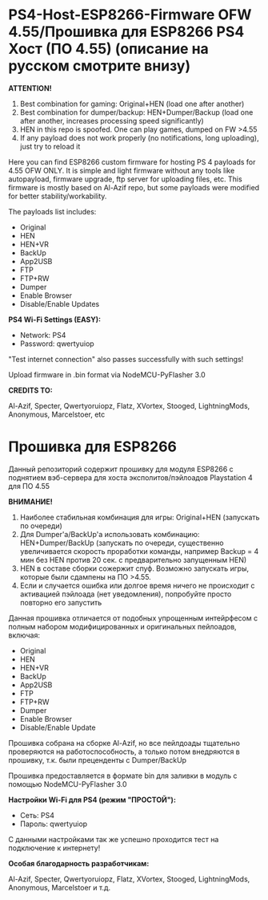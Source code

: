# PS4-Host-ESP8266-Firmware OFW 4.55/Прошивка для ESP8266 PS4 Хост (ПО 4.55) (описание на русском смотрите внизу)

**ATTENTION!**
1. Best combination for gaming: Original+HEN (load one after another)
2. Best combination for dumper/backup: HEN+Dumper/Backup (load one after another, increases processing speed significantly)
3. HEN in this repo is spoofed. One can play games, dumped on FW >4.55
4. If any payload does not work properly (no notifications, long uploading), just try to reload it

Here you can find ESP8266 custom firmware for hosting PS 4 payloads for 4.55 OFW ONLY. It is simple and light firmware without any tools like autopayload, firmware upgrade, ftp server for uploading files, etc. This firmware is mostly based on Al-Azif repo, but some payloads were modified for better stability/workability.

The payloads list includes:
- Original
- HEN
- HEN+VR
- BackUp
- App2USB
- FTP
- FTP+RW
- Dumper
- Enable Browser
- Disable/Enable Updates

**PS4 Wi-Fi Settings (EASY):**
- Network: PS4
- Password: qwertyuiop

"Test internet connection" also passes successfully with such settings!

Upload firmware in .bin format via NodeMCU-PyFlasher 3.0 

**CREDITS TO:** 

Al-Azif, Specter, Qwertyoruiopz, Flatz, XVortex, Stooged, LightningMods, Anonymous, Marcelstoer, etc


# Прошивка для ESP8266
Данный репозиторий содержит прошивку для модуля ESP8266 с поднятием вэб-сервера для хоста эксполитов/пэйлоадов Playstation 4 для ПО 4.55

**ВНИМАНИЕ!**
1. Наиболее стабильная комбинация для игры: Original+HEN (запускать по очереди)
2. Для Dumper'а/BackUp'а использовать комбинацию: HEN+Dumper/BackUp (запускать по очереди, существенно увеличивается скорость проработки команды, например Backup = 4 мин без HEN против 20 сек. с предварительно запущенным HEN)
3. HEN в составе сборки сожержит спуф. Возможно запускать игры, которые были сдампены на ПО >4.55.
4. Если и случается ошибка или долгое время ничего не происходит с активацией пэйлоада (нет уведомления), попробуйте просто повторно его запустить

Данная прошивка отличается от подобных упрощенным интейрфесом с полным набором модифицированных и оригинальных пейлоадов, включая:
- Original
- HEN
- HEN+VR
- BackUp
- App2USB
- FTP
- FTP+RW
- Dumper
- Enable Browser
- Disable/Enable Update

Прошивка собрана на сборке Al-Azif, но все пейлдоады тщательно проверяются на работоспособность, а только потом внедряются в прошивку, т.к. были преценденты с Dumper/BackUp

Прошивка предоставляется в формате bin для заливки в модуль с помощью NodeMCU-PyFlasher 3.0

**Настройки Wi-Fi для PS4 (режим "ПРОСТОЙ"):**
- Сеть: PS4
- Пароль: qwertyuiop

С данными настройками так же успешно проходится тест на подключение к интернету!

**Особая благодарность разработчикам:**

Al-Azif, Specter, Qwertyoruiopz, Flatz, XVortex, Stooged, LightningMods, Anonymous, Marcelstoer и т.д.
